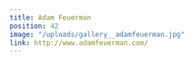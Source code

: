 ```yaml
---
title: Adam Feuerman
position: 42
image: "/uploads/gallery__adamfeuerman.jpg"
link: http://www.adamfeuerman.com/
---
```


